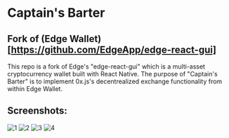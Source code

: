 # Captain's Barter
## Fork of (Edge Wallet)[https://github.com/EdgeApp/edge-react-gui]

This repo is a fork of Edge's "edge-react-gui" which is a multi-asset cryptocurrency wallet built with React Native. The purpose of "Captain's Barter" is to implement 0x.js's decentrealized exchange functionality from within Edge Wallet.

## Screenshots:
![1](https://imgur.com/6y6NvOJ.png)
![2](https://imgur.com/79Ox3wC.png)
![3](https://imgur.com/nbixqZP.png)
![4](https://imgur.com/bIHvUYt.png)
